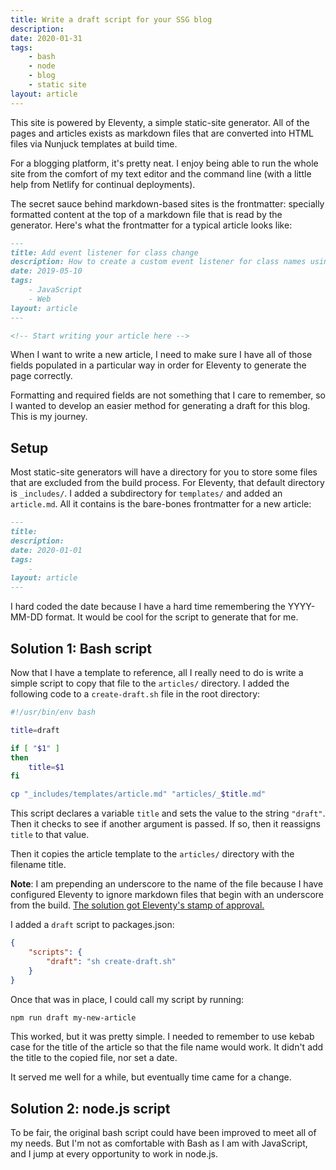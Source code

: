 ```yaml
---
title: Write a draft script for your SSG blog
description: 
date: 2020-01-31
tags:
    - bash
    - node
    - blog
    - static site
layout: article
---
```


This site is powered by Eleventy, a simple static-site generator. All of the pages and articles exists as markdown files that are converted into HTML files via Nunjuck templates at build time.

For a blogging platform, it's pretty neat. I enjoy being able to run the whole site from the comfort of my text editor and the command line (with a little help from Netlify for continual deployments).

The secret sauce behind markdown-based sites is the frontmatter: specially formatted content at the top of a markdown file that is read by the generator. Here's what the frontmatter for a typical article looks like:

```md
---
title: Add event listener for class change
description: How to create a custom event listener for class names using the MutationObserver API
date: 2019-05-10
tags:
    - JavaScript
    - Web
layout: article
---

<!-- Start writing your article here -->
```

When I want to write a new article, I need to make sure I have all of those fields populated in a particular way in order for Eleventy to generate the page correctly.

Formatting and required fields are not something that I care to remember, so I wanted to develop an easier method for generating a draft for this blog. This is my journey.

## Setup

Most static-site generators will have a directory for you to store some files that are excluded from the build process. For Eleventy, that default directory is `_includes/`. I added a subdirectory for `templates/` and added an `article.md`. All it contains is the bare-bones frontmatter for a new article:

```md
---
title:
description: 
date: 2020-01-01
tags:
    - 
layout: article
---
```

I hard coded the date because I have a hard time remembering the YYYY-MM-DD format. It would be cool for the script to generate that for me.

## Solution 1: Bash script

Now that I have a template to reference, all I really need to do is write a simple script to copy that file to the `articles/` directory. I added the following code to a `create-draft.sh` file in the root directory:

```sh
#!/usr/bin/env bash

title=draft

if [ "$1" ]
then
    title=$1
fi

cp "_includes/templates/article.md" "articles/_$title.md"
```

This script declares a variable `title` and sets the value to the string `"draft"`. Then it checks to see if another argument is passed. If so, then it reassigns `title` to that value.

Then it copies the article template to the `articles/` directory with the filename title.

**Note**: I am prepending an underscore to the name of the file because I have configured Eleventy to ignore markdown files that begin with an underscore from the build. [The solution got Eleventy's stamp of approval.](https://github.com/11ty/eleventy/issues/188#issuecomment-488350222)

I added a `draft` script to packages.json:

```json
{
    "scripts": {
        "draft": "sh create-draft.sh"
    }
}
```

Once that was in place, I could call my script by running:

```sh
npm run draft my-new-article
```

This worked, but it was pretty simple. I needed to remember to use kebab case for the title of the article so that the file name would work. It didn't add the title to the copied file, nor set a date.

It served me well for a while, but eventually time came for a change.

## Solution 2: node.js script

To be fair, the original bash script could have been improved to meet all of my needs. But I'm not as comfortable with Bash as I am with JavaScript, and I jump at every opportunity to work in node.js.
